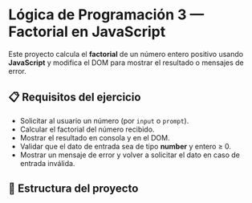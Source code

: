 # Lógica de Programación 3 — Factorial en JavaScript

Este proyecto calcula el **factorial** de un número entero positivo usando **JavaScript** y modifica el DOM para mostrar el resultado o mensajes de error.

## 📋 Requisitos del ejercicio

- Solicitar al usuario un número (por `input` o `prompt`).
- Calcular el factorial del número recibido.
- Mostrar el resultado en consola y en el DOM.
- Validar que el dato de entrada sea de tipo **number** y entero ≥ 0.
- Mostrar un mensaje de error y volver a solicitar el dato en caso de entrada inválida.

## 📂 Estructura del proyecto

